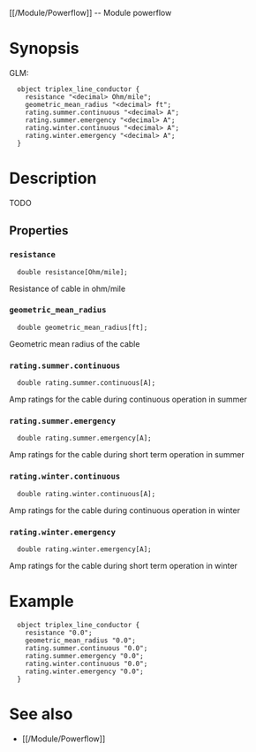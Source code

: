[[/Module/Powerflow]] -- Module powerflow

# Synopsis
GLM:
~~~
  object triplex_line_conductor {
    resistance "<decimal> Ohm/mile";
    geometric_mean_radius "<decimal> ft";
    rating.summer.continuous "<decimal> A";
    rating.summer.emergency "<decimal> A";
    rating.winter.continuous "<decimal> A";
    rating.winter.emergency "<decimal> A";
  }
~~~

# Description

TODO

## Properties

### `resistance`
~~~
  double resistance[Ohm/mile];
~~~

Resistance of cable in ohm/mile

### `geometric_mean_radius`
~~~
  double geometric_mean_radius[ft];
~~~

Geometric mean radius of the cable

### `rating.summer.continuous`
~~~
  double rating.summer.continuous[A];
~~~

Amp ratings for the cable during continuous operation in summer

### `rating.summer.emergency`
~~~
  double rating.summer.emergency[A];
~~~

Amp ratings for the cable during short term operation in summer

### `rating.winter.continuous`
~~~
  double rating.winter.continuous[A];
~~~

Amp ratings for the cable during continuous operation in winter

### `rating.winter.emergency`
~~~
  double rating.winter.emergency[A];
~~~

Amp ratings for the cable during short term operation in winter

# Example

~~~
  object triplex_line_conductor {
    resistance "0.0";
    geometric_mean_radius "0.0";
    rating.summer.continuous "0.0";
    rating.summer.emergency "0.0";
    rating.winter.continuous "0.0";
    rating.winter.emergency "0.0";
  }
~~~

# See also
* [[/Module/Powerflow]]


